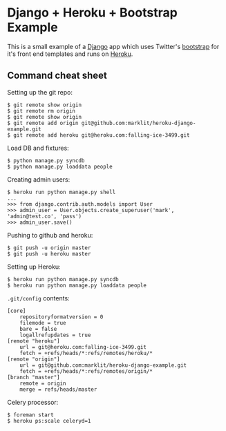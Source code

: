 # Django + Heroku + Bootstrap Example

This is a small example of a [Django](https://www.djangoproject.com/) app which uses Twitter's [bootstrap](http://twitter.github.com/bootstrap/) for it's front end templates and runs on [Heroku](http://www.heroku.com/).

## Command cheat sheet

Setting up the git repo:

    $ git remote show origin
    $ git remote rm origin
    $ git remote show origin
    $ git remote add origin git@github.com:marklit/heroku-django-example.git
    $ git remote add heroku git@heroku.com:falling-ice-3499.git

Load DB and fixtures:

    $ python manage.py syncdb
    $ python manage.py loaddata people

Creating admin users:

    $ heroku run python manage.py shell
    ...
    >>> from django.contrib.auth.models import User
    >>> admin_user = User.objects.create_superuser('mark', 'admin@test.co', 'pass')
    >>> admin_user.save()

Pushing to github and heroku:

    $ git push -u origin master
    $ git push -u heroku master

Setting up Heroku:

    $ heroku run python manage.py syncdb
    $ heroku run python manage.py loaddata people
    
`.git/config` contents:

    [core]
        repositoryformatversion = 0
    	filemode = true
    	bare = false
    	logallrefupdates = true
    [remote "heroku"]
    	url = git@heroku.com:falling-ice-3499.git
    	fetch = +refs/heads/*:refs/remotes/heroku/*
    [remote "origin"]
    	url = git@github.com:marklit/heroku-django-example.git
    	fetch = +refs/heads/*:refs/remotes/origin/*
    [branch "master"]
    	remote = origin
    	merge = refs/heads/master

Celery processor:

    $ foreman start
    $ heroku ps:scale celeryd=1